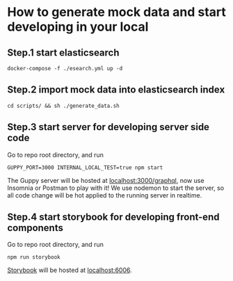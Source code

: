 # How to generate mock data and start developing in your local 

## Step.1 start elasticsearch

```
docker-compose -f ./esearch.yml up -d
```

## Step.2 import mock data into elasticsearch index

```
cd scripts/ && sh ./generate_data.sh
```

## Step.3 start server for developing server side code
Go to repo root directory, and run

```
GUPPY_PORT=3000 INTERNAL_LOCAL_TEST=true npm start
```

The Guppy server will be hosted at [localhost:3000/graphql](http://localhost:3000/graphql), now use Insomnia or Postman to play with it! 
We use nodemon to start the server, so all code change will be hot applied to the running server in realtime. 

## Step.4 start storybook for developing front-end components
Go to repo root directory, and run

```
npm run storybook
```

[Storybook](https://storybook.js.org/) will be hosted at [localhost:6006](http://localhost:6006). 

